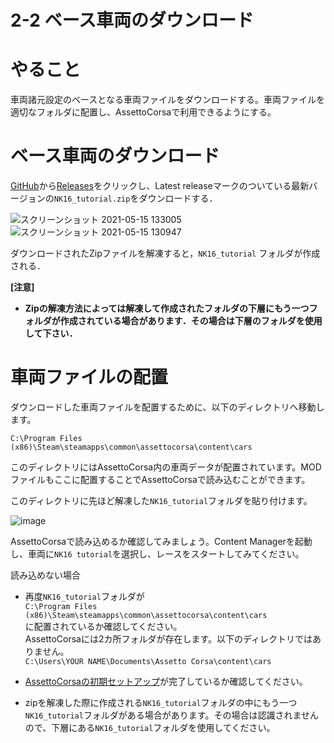# 2-2 ベース車両のダウンロード 
# やること
車両諸元設定のベースとなる車両ファイルをダウンロードする。車両ファイルを適切なフォルダに配置し、AssettoCorsaで利用できるようにする。 
# ベース車両のダウンロード
[GitHub](https://github.com/JSAE-ARCHIVES/MOD-Tutorial)から[Releases](https://github.com/JSAE-ARCHIVES/MOD-Tutorial/releases)をクリックし、Latest releaseマークのついている最新バージョンの`NK16_tutorial.zip`をダウンロードする． 


![スクリーンショット 2021-05-15 133005](https://user-images.githubusercontent.com/81402033/118347978-12293b00-b582-11eb-8bd1-73e380af0dbb.png)
![スクリーンショット 2021-05-15 130947](https://user-images.githubusercontent.com/81402033/118347981-16555880-b582-11eb-9019-8dad97d062ac.png)

ダウンロードされたZipファイルを解凍すると，`NK16_tutorial` フォルダが作成される．

**[注意]**    
 - **Zipの解凍方法によっては解凍して作成されたフォルダの下層にもう一つフォルダが作成されている場合があります．その場合は下層のフォルダを使用して下さい．**  


# 車両ファイルの配置  
ダウンロードした車両ファイルを配置するために、以下のディレクトリへ移動します。

`C:\Program Files (x86)\Steam\steamapps\common\assettocorsa\content\cars`  

このディレクトリにはAssettoCorsa内の車両データが配置されています。MODファイルもここに配置することでAssettoCorsaで読み込むことができます。  

このディレクトリに先ほど解凍した`NK16_tutorial`フォルダを貼り付けます。  

![image](https://user-images.githubusercontent.com/81402033/113249459-ace2f880-92f9-11eb-964e-485ecc65d8b8.png)

AssettoCorsaで読み込めるか確認してみましょう。Content Managerを起動し、車両に`NK16 tutorial`を選択し、レースをスタートしてみてください。  

読み込めない場合  
- 再度`NK16_tutorial`フォルダが  
`C:\Program Files (x86)\Steam\steamapps\common\assettocorsa\content\cars`  
に配置されているか確認してください。  
AssettoCorsaには2カ所フォルダが存在します。以下のディレクトリではありません。  
 `C:\Users\YOUR NAME\Documents\Assetto Corsa\content\cars`  

- [AssettoCorsaの初期セットアップ](https://github.com/JSAE-ARCHIVES/MOD-Tutorial/blob/main/1%E7%AB%A0%20%E3%81%AF%E3%81%98%E3%82%81%E3%81%AB/1-1%20AssettoCorsa%E3%81%A8ContentManager%E3%81%AE%E5%B0%8E%E5%85%A5.md)が完了しているか確認してください。  

- zipを解凍した際に作成される`NK16_tutorial`フォルダの中にもう一つ`NK16_tutorial`フォルダがある場合があります。その場合は認識されませんので、下層にある`NK16_tutorial`フォルダを使用してください。